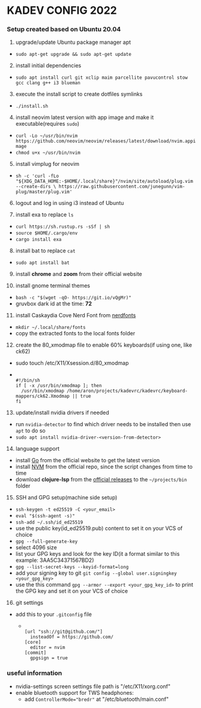 # KADEV CONFIG 2022
### Setup created based on Ubuntu 20.04

1. upgrade/update Ubuntu package manager apt
  + `sudo apt-get upgrade && sudo apt-get update`

2. install initial dependencies
  + `sudo apt install curl git xclip maim parcellite pavucontrol stow gcc clang g++ i3 blueman`

3. execute the install script to create dotfiles symlinks
  + `./install.sh`

4. install neovim latest version with app image and make it executable(requires `sudo`)
  + `curl -Lo ~/usr/bin/nvim https://github.com/neovim/neovim/releases/latest/download/nvim.appimage`
  + `chmod u+x ~/usr/bin/nvim`

5. install vimplug for neovim
  + `sh -c 'curl -fLo "${XDG_DATA_HOME:-$HOME/.local/share}"/nvim/site/autoload/plug.vim --create-dirs \
       https://raw.githubusercontent.com/junegunn/vim-plug/master/plug.vim'`

6. logout and log in using i3 instead of Ubuntu

7. install exa to replace `ls`
  + `curl https://sh.rustup.rs -sSf | sh`
  + `source $HOME/.cargo/env`
  + `cargo install exa`

8. install bat to replace `cat`
  + `sudo apt install bat`

9. install **chrome** and **zoom** from their official website

10. install gnome terminal themes
  + `bash -c "$(wget -qO- https://git.io/vQgMr)"`
  + gruvbox dark id at the time: **72**

11. install Caskaydia Cove Nerd Font from [nerdfonts](https://www.nerdfonts.com/font-downloads)
  + `mkdir ~/.local/share/fonts`
  + copy the extracted fonts to the local fonts folder

12. create the 80_xmodmap file to enable 60% keyboards(if using one, like ck62)
  + sudo touch /etc/X11/Xsession.d/80_xmodmap
  + <pre><code>
    #!/bin/sh
    if [ -x /usr/bin/xmodmap ]; then
      /usr/bin/xmodmap /home/aron/projects/kadevrc/kadevrc/keyboard-mappers/ck62.Xmodmap || true
    fi
    </pre></code>

13. update/install nvidia drivers if needed
  + run `nvidia-detector` to find which driver needs to be installed then use `apt` to do so
  + `sudo apt install nvidia-driver-<version-from-detector>`

14. language support
  + install [Go](https://go.dev/doc/install) from the official website to get the latest version
  + install [NVM](https://github.com/nvm-sh/nvm) from the official repo, since the script changes from time to time
  + download **clojure-lsp** from the [official releases](https://github.com/clojure-lsp/clojure-lsp/releases) to the
  `~/projects/bin` folder

15. SSH and GPG setup(machine side setup)
  + `ssh-keygen -t ed25519 -C <your_email>`
  + `eval "$(ssh-agent -s)"`
  + `ssh-add ~/.ssh/id_ed25519`
  + use the public key(id_ed25519.pub) content to set it on your VCS of choice
  + `gpg --full-generate-key`
  + select 4096 size
  + list your GPG keys and look for the key ID(it a format similar to this example: 3AA5C34371567BD2)
  + `gpg --list-secret-keys --keyid-format=long`
  + add your signing key to git `git config --global user.signingkey <your_gpg_key>`
  + use the this command `gpg --armor --export <your_gpg_key_id>` to print the GPG key and set it on your VCS of choice

16. git settings
  + add this to your `.gitconfig` file
    - <pre><code>
      [url "ssh://git@github.com/"]
        insteadOf = https://github.com/
      [core]
        editor = nvim
      [commit]
        gpgsign = true
      </pre></code>

### useful information
  * nvidia-settings screen settings file path is "/etc/X11/xorg.conf"
  * enable bluetooth support for TWS headphones:
    + add `ControllerMode="bredr"` at "/etc/bluetooth/main.conf"
